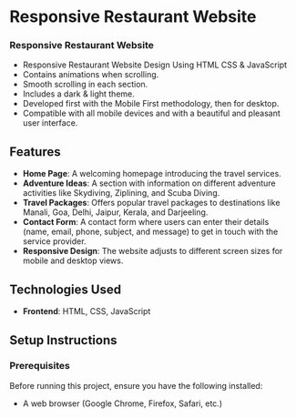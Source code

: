 # Responsive Restaurant Website

### Responsive Restaurant Website

- Responsive Restaurant Website Design Using HTML CSS & JavaScript
- Contains animations when scrolling.
- Smooth scrolling in each section.
- Includes a dark & light theme.
- Developed first with the Mobile First methodology, then for desktop.
- Compatible with all mobile devices and with a beautiful and pleasant user interface.







## Features

- **Home Page**: A welcoming homepage introducing the travel services.
- **Adventure Ideas**: A section with information on different adventure activities like Skydiving, Ziplining, and Scuba Diving.
- **Travel Packages**: Offers popular travel packages to destinations like Manali, Goa, Delhi, Jaipur, Kerala, and Darjeeling.
- **Contact Form**: A contact form where users can enter their details (name, email, phone, subject, and message) to get in touch with the service provider.
- **Responsive Design**: The website adjusts to different screen sizes for mobile and desktop views.


## Technologies Used

- **Frontend**: HTML, CSS, JavaScript

## Setup Instructions

### Prerequisites

Before running this project, ensure you have the following installed:

- A web browser (Google Chrome, Firefox, Safari, etc.)
